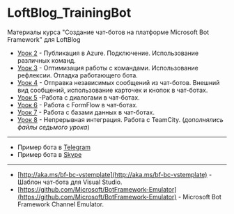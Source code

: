 # LoftBlog_TrainingBot
Материалы курса "Создание чат-ботов на платформе Microsoft Bot Framework" для LoftBlog

* [Урок 2](https://github.com/flash2048/LoftBlog_TrainingBot/tree/master/Lesson2) - Публикация в Azure. Подключение. Использование различных команд.
* [Урок 3](https://github.com/flash2048/LoftBlog_TrainingBot/tree/master/Lesson3) - Оптимизация работы с командами. Использование рефлексии. Отладка работающего бота.
* [Урок 4](https://github.com/flash2048/LoftBlog_TrainingBot/tree/master/Lesson4) - Отправка независимых сообщений из чат-ботов. Внешний вид сообщений, использование карточек и кнопок в чат-ботах.
* [Урок 5](https://github.com/flash2048/LoftBlog_TrainingBot/tree/master/Lesson5) -Работа с диалогами в чат-ботах. 
* [Урок 6](https://github.com/flash2048/LoftBlog_TrainingBot/tree/master/Lesson6) - Работа с FormFlow в чат-ботах.
* [Урок 7](https://github.com/flash2048/LoftBlog_TrainingBot/tree/master/Lesson7) -  Работа с базами данных в чат-ботах.
* [Урок 8](https://github.com/flash2048/LoftBlog_TrainingBot/tree/master/Lesson7) -  Непрерывная интеграция. Работа с TeamCity. (*дополнялись файлы седьмого урока*)
---
* Пример бота в [Telegram](https://telegram.me/lbtraining_bot)
* Пример бота в [Skype](https://join.skype.com/bot/aebcdf3e-586c-4170-b3ce-9b8f12cbe752)
---
* [http://aka.ms/bf-bc-vstemplate](http://aka.ms/bf-bc-vstemplate) - Шаблон чат-бота для Visual Studio.
* [https://github.com/Microsoft/BotFramework-Emulator](https://github.com/Microsoft/BotFramework-Emulator) - Microsoft Bot Framework Channel Emulator.
